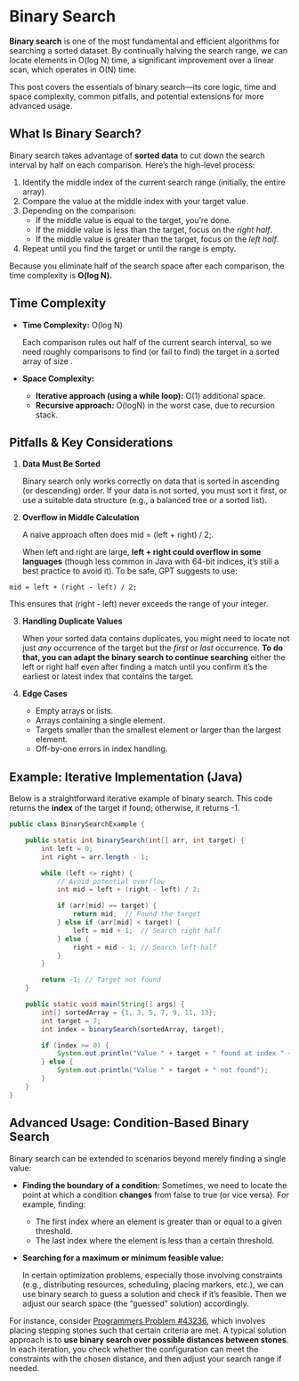 # **Binary Search**

**Binary search** is one of the most fundamental and efficient algorithms for searching a sorted dataset. By continually halving the search range, we can locate elements in O(log N) time, a significant improvement over a linear scan, which operates in O(N) time.

This post covers the essentials of binary search—its core logic, time and space complexity, common pitfalls, and potential extensions for more advanced usage.

## **What Is Binary Search?**

Binary search takes advantage of **sorted data** to cut down the search interval by half on each comparison. Here’s the high-level process:

1. Identify the middle index of the current search range (initially, the entire array).
2. Compare the value at the middle index with your target value.
3. Depending on the comparison:
   - If the middle value is equal to the target, you’re done.
   - If the middle value is less than the target, focus on the _right half_.
   - If the middle value is greater than the target, focus on the _left half_.
4. Repeat until you find the target or until the range is empty.

Because you eliminate half of the search space after each comparison, the time complexity is **O(log N).**

## **Time Complexity**

- **Time Complexity:** O(log N)

  Each comparison rules out half of the current search interval, so we need roughly comparisons to find (or fail to find) the target in a sorted array of size .

- **Space Complexity:**
  - **Iterative approach (using a while loop):** O(1) additional space.
  - **Recursive approach:** O(logN) in the worst case, due to recursion stack.

## **Pitfalls & Key Considerations**

1. **Data Must Be Sorted**

   Binary search only works correctly on data that is sorted in ascending (or descending) order. If your data is not sorted, you must sort it first, or use a suitable data structure (e.g., a balanced tree or a sorted list).

2. **Overflow in Middle Calculation**

   A naive approach often does mid = (left + right) / 2;.

   When left and right are large, **left + right could overflow in some languages** (though less common in Java with 64-bit indices, it’s still a best practice to avoid it). To be safe, GPT suggests to use:

```
mid = left + (right - left) / 2;
```

This ensures that (right - left) never exceeds the range of your integer.

3. **Handling Duplicate Values**

   When your sorted data contains duplicates, you might need to locate not just _any_ occurrence of the target but the _first_ or _last_ occurrence. **To do that, you can adapt the binary search to continue searching** either the left or right half even after finding a match until you confirm it’s the earliest or latest index that contains the target.

4. **Edge Cases**
   - Empty arrays or lists.
   - Arrays containing a single element.
   - Targets smaller than the smallest element or larger than the largest element.
   - Off-by-one errors in index handling.

## **Example: Iterative Implementation (Java)**

Below is a straightforward iterative example of binary search. This code returns the **index** of the target if found; otherwise, it returns -1.

```java
public class BinarySearchExample {

    public static int binarySearch(int[] arr, int target) {
        int left = 0;
        int right = arr.length - 1;

        while (left <= right) {
            // Avoid potential overflow
            int mid = left + (right - left) / 2;

            if (arr[mid] == target) {
                return mid;  // Found the target
            } else if (arr[mid] < target) {
                left = mid + 1;  // Search right half
            } else {
                right = mid - 1; // Search left half
            }
        }

        return -1; // Target not found
    }

    public static void main(String[] args) {
        int[] sortedArray = {1, 3, 5, 7, 9, 11, 13};
        int target = 7;
        int index = binarySearch(sortedArray, target);

        if (index >= 0) {
            System.out.println("Value " + target + " found at index " + index);
        } else {
            System.out.println("Value " + target + " not found");
        }
    }
}
```

## **Advanced Usage: Condition-Based Binary Search**

Binary search can be extended to scenarios beyond merely finding a single value:

- **Finding the boundary of a condition:** Sometimes, we need to locate the point at which a condition **changes** from false to true (or vice versa).
  For example, finding:
  - The first index where an element is greater than or equal to a given threshold.
  - The last index where the element is less than a certain threshold.
- **Searching for a maximum or minimum feasible value:**

  In certain optimization problems, especially those involving constraints (e.g., distributing resources, scheduling, placing markers, etc.), we can use binary search to guess a solution and check if it’s feasible. Then we adjust our search space (the “guessed” solution) accordingly.

For instance, consider [Programmers Problem #43236](https://school.programmers.co.kr/learn/courses/30/lessons/43236), which involves placing stepping stones such that certain criteria are met. A typical solution approach is to **use binary search over possible distances between stones**. In each iteration, you check whether the configuration can meet the constraints with the chosen distance, and then adjust your search range if needed.
